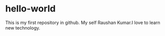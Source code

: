 # hello-world
This is my first repository in github.
My self Raushan Kumar.I love to learn new technology.
